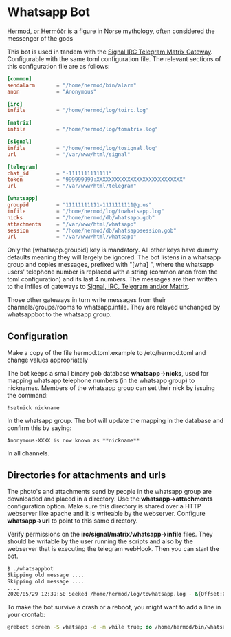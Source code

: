 # Whatsapp Bot

[Hermod, or Hermóðr](https://en.wikipedia.org/wiki/Herm%C3%B3%C3%B0r) is a figure in Norse mythology,
often considered the messenger of the gods

This bot is used in tandem with the [Signal IRC Telegram Matrix Gateway](https://github.com/Piratenpartij/signal-irc-telegram-gateway). Configurable with the same toml configuration file. The relevant sections of this configuration file are as follows:

```toml
[common]
sendalarm       = "/home/hermod/bin/alarm"
anon            = "Anonymous"

[irc]
infile          = "/home/hermod/log/toirc.log"

[matrix]
infile          = "/home/hermod/log/tomatrix.log"

[signal]
infile          = "/home/hermod/log/tosignal.log"
url             = "/var/www/html/signal"

[telegram]
chat_id         = "-1111111111111"
token           = "999999999:XXXXXXXXXXXXXXXXXXXXXXXXXXXX"
url             = "/var/www/html/telegram"

[whatsapp]
groupid         = "11111111111-1111111111@g.us"
infile          = "/home/hermod/log/towhatsapp.log"
nicks           = "/home/hermod/db/whatsapp.gob"
attachments     = "/var/www/html/whatsapp"
session         = "/home/hermod/db/whatsappsession.gob"
url             = "/var/www/html/whatsapp"

```
Only the [whatsapp.groupid] key is mandatory. All other keys have dummy defaults meaning they will largely be ignored. The bot listens in a whatsapp group and copies messages, prefixed with "[wha] <anonymized>", where the whatsapp users' telephone number is replaced with a string (common.anon from the toml configuration) and its last 4 numbers. The messages are then written to the infiles of gateways to [Signal, IRC, Telegram and/or Matrix](https://github.com/Piratenpartij/signal-irc-telegram-gateway).

Those other gateways in turn write messages from their channels/groups/rooms to whatsapp.infile. They are relayed unchanged by whatsappbot to the whatsapp group.

## Configuration

Make a copy of the file hermod.toml.example to /etc/hermod.toml and change values
appropriately

The bot keeps a small binary gob database **whatsapp**->**nicks**, used for mapping whatsapp telephone numbers (in the whatsapp group) to nicknames. Members of the whatsapp group can set their nick by issuing the command:
```text
!setnick nickname
```
In the whatsapp group. The bot will update the mapping in the database and confirm this by saying:
```text
Anonymous-XXXX is now known as **nickname**
```
In all channels.

## Directories for attachments and urls

The photo's and attachments send by people in the whatsapp group are downloaded and placed in a directory. Use the **whatsapp-\>attachments** configuration option. Make sure this directory is shared over a HTTP webserver like apache and it is writeable by the webserver. Configure **whatsapp-\>url** to point to this same directory.

Verify permissions on the **irc/signal/matrix/whatsapp-\>infile** files. They should be writable by the user running the scripts and also by the webserver that is executing the telegram webHook. Then you can start the bot.

```bash
$ ./whatsappbot
Skipping old message ....
Skipping old message ....
....
2020/05/29 12:39:50 Seeked /home/hermod/log/towhatsapp.log - &{Offset:0 Whence:2}
```

To make the bot survive a crash or a reboot, you might want to add a line in your crontab:

```bash
@reboot screen -S whatsapp -d -m while true; do /home/hermod/bin/whatsappbot; done
```

